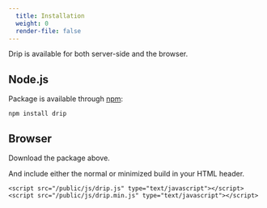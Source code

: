```yaml
---
  title: Installation
  weight: 0
  render-file: false
---
```


Drip is available for both server-side and the browser.

## Node.js

Package is available through [npm](http://npmjs.org):

    npm install drip

## Browser

Download the package above.

And include either the normal or minimized build in your HTML header.

    <script src="/public/js/drip.js" type="text/javascript"></script>
    <script src="/public/js/drip.min.js" type="text/javascript"></script>